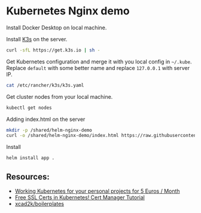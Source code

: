 # Kubernetes Nginx demo

Install Docker Desktop on local machine.

Install [K3s](https://k3s.io/) on the server.

```bash
curl -sfL https://get.k3s.io | sh -
```

Get Kubernetes configuration and merge it with you local config in `~/.kube`.
Replace `default` with some better name and replace `127.0.0.1` with server IP.
```bash
cat /etc/rancher/k3s/k3s.yaml
```

Get cluster nodes from your local machine.
```bash
kubectl get nodes
```

Adding index.html on the server
```bash
mkdir -p /shared/helm-nginx-demo
curl -o /shared/helm-nginx-demo/index.html https://raw.githubusercontent.com/mucsi96/vpsfiles/main/helm-nginx-demo/src/index.html
```

Install
```bash
helm install app .
```


## Resources:

- [Working Kubernetes for your personal projects for 5 Euros / Month](https://levelup.gitconnected.com/working-kubernetes-for-your-personal-projects-for-5-euros-month-badb0d648c2c)
- [Free SSL Certs in Kubernetes! Cert Manager Tutorial](https://www.youtube.com/watch?v=DvXkD0f-lhY&t=347s)
- [xcad2k/boilerplates](https://github.com/xcad2k/boilerplates/tree/main/kubernetes)


